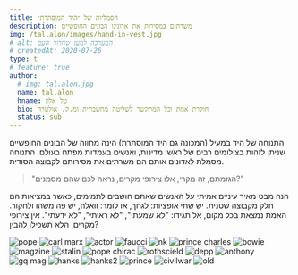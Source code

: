 ```yaml
---
title: הסמליות של ״היד המוסתרת״ 
description: משרתים במסירות את אדונינו הבונים החופשיים
img: /tal.alon/images/hand-in-vest.jpg
# alt: המערכה למען שחרור העם
# createdAt: 2020-07-26
type: t
# feature: true
author:
  # img: tal.alon.jpg
  name: tal.alon
  hname: טל אלון
  bio: חוקרת אמת וכל המתקשר לשליטה מחשבתית ומ.ק. אולטרה
  status: sub
---
```


התנוחה של היד במעיל (המכונה גם היד המוסתרת) הינה מחווה של הבונים החופשיים שניתן לזהות בצילומים רבים של ראשי מדינות, ואנשים בעמדות מפתח בעולם. התנוחה מסמלת לאדונים אותם הם משרתים את מסירותם לקבוצה הסודית.

> "הגזמתם, זה מקרי, אלו צירופי מקרים, נראה לכם שהם מסמנים?"

הנה מבט מאיר עיניים אמיתי על האנשים שאתם חושבים לתמימים, כאשר במציאות הם חלק מקבוצה שטנית. יש שתי אופציות: לגחך, או לומר: וואלה, יש פה משהו ולחקור. האמת נמצאת בכל מקום, אל תגידו: "לא שמעתי", "לא ראיתי", "לא ידעתי". אין צירופי מקרים, הלא תשכילו להבין?

  ![pope](https://imgur.com/PePot2V.jpg)
  ![carl marx](https://i.imgur.com/7RwLLY2.jpg)
  ![actor](https://imgur.com/9o0ku53.jpg)
  ![faucci](https://imgur.com/u2Oz63U.jpg)
  ![nk](https://imgur.com/9OZqbrA.jpg)
  ![prince charles](https://imgur.com/jxtY5NP.jpg)
  ![bowie](https://imgur.com/BucfN8y.jpg)
  ![magzine](https://imgur.com/FFK7qtK.jpg)
  ![stalin](https://imgur.com/jOHVU8i.jpg)
  ![pope chirac](https://imgur.com/72vdw7i.jpg)
  ![rothscield](https://imgur.com/T6uOhSI.jpg)
  ![depp](https://imgur.com/apwXcVW.jpg)
  ![anthony](https://imgur.com/1BCFYRk.jpg)
  ![gq mag](https://imgur.com/hvoNwXi.jpg)
  ![hanks](https://imgur.com/bVSJbOO.jpg)
  ![hanks2](https://imgur.com/n13sDOO.jpg)
  ![prince](https://imgur.com/MK5GEJK.jpg)
  ![civilwar](https://imgur.com/ELknwrE.jpg)
  ![old](https://imgur.com/KJsKbMp.jpg)